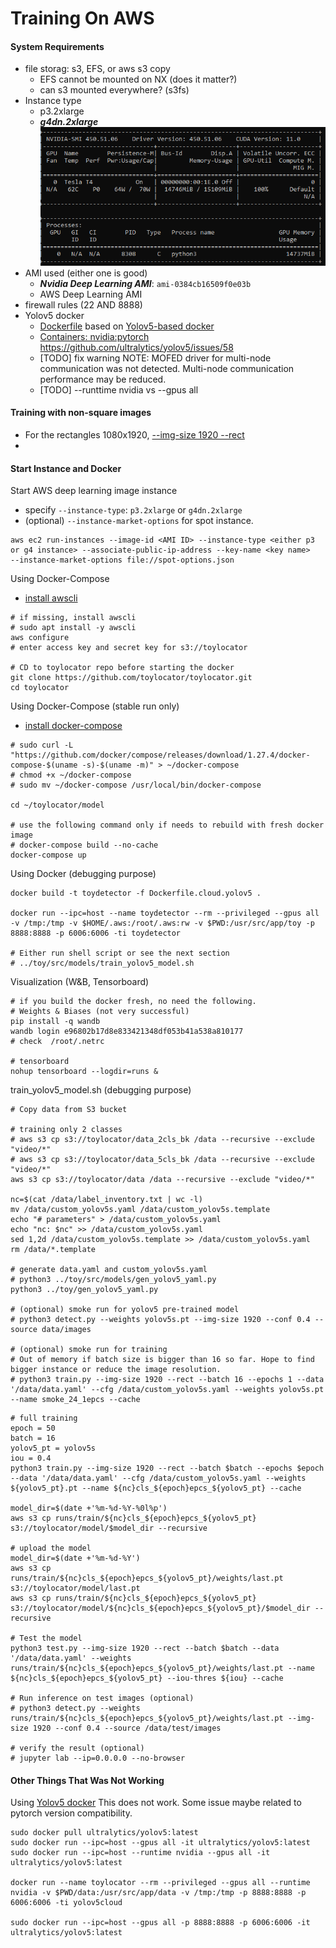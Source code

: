 
# Training On AWS

#### System Requirements 
- file storag: s3, EFS, or aws s3 copy  
	- EFS cannot be mounted on NX (does it matter?)
	- can s3 mounted everywhere? (s3fs)
- Instance type
	- p3.2xlarge
	- ***g4dn.2xlarge***
	![](g4dn.2xlarge.png)
- AMI used (either one is good)
	- ***Nvidia Deep Learning AMI***:  `ami-0384cb16509f0e03b`
	- AWS Deep Learning AMI
- firewall rules (22 AND 8888)
- Yolov5 docker 
	- [Dockerfile](Dockerfile.cloud.yolov5) based on [Yolov5-based docker](https://github.com/ultralytics/yolov5/blob/master/Dockerfile)
	- [Containers: nvidia:pytorch](https://ngc.nvidia.com/catalog/containers/nvidia:pytorch/layers)
https://github.com/ultralytics/yolov5/issues/58
	- [TODO] fix warning 
NOTE: MOFED driver for multi-node communication was not detected.
      Multi-node communication performance may be reduced.
	- [TODO] --runttime nvidia vs --gpus all

#### Training with non-square images 
- For the rectangles 1080x1920, [--img-size 1920 --rect](https://github.com/ultralytics/yolov5/issues/700) 
- 

#### Start Instance and Docker
Start AWS deep learning image instance 
- specify `--instance-type`: `p3.2xlarge` or `g4dn.2xlarge` 
- (optional) `--instance-market-options` for spot instance. 
```
aws ec2 run-instances --image-id <AMI ID> --instance-type <either p3 or g4 instance> --associate-public-ip-address --key-name <key name> 
--instance-market-options file://spot-options.json 
```

Using Docker-Compose  
- [install awscli](https://docs.aws.amazon.com/cli/latest/userguide/install-cliv2-linux.html#cliv2-linux-install)
```
# if missing, install awscli 
# sudo apt install -y awscli 
aws configure
# enter access key and secret key for s3://toylocator 

# CD to toylocator repo before starting the docker
git clone https://github.com/toylocator/toylocator.git
cd toylocator 
```

Using Docker-Compose (stable run only)
- [install docker-compose](https://docs.docker.com/compose/install/) 
```
# sudo curl -L "https://github.com/docker/compose/releases/download/1.27.4/docker-compose-$(uname -s)-$(uname -m)" > ~/docker-compose
# chmod +x ~/docker-compose 
# sudo mv ~/docker-compose /usr/local/bin/docker-compose

cd ~/toylocator/model

# use the following command only if needs to rebuild with fresh docker image 
# docker-compose build --no-cache
docker-compose up
```

Using Docker (debugging purpose) 
```
docker build -t toydetector -f Dockerfile.cloud.yolov5 .

docker run --ipc=host --name toydetector --rm --privileged --gpus all -v /tmp:/tmp -v $HOME/.aws:/root/.aws:rw -v $PWD:/usr/src/app/toy -p 8888:8888 -p 6006:6006 -ti toydetector

# Either run shell script or see the next section 
# ../toy/src/models/train_yolov5_model.sh
```

Visualization (W&B, Tensorboard)
```
# if you build the docker fresh, no need the following. 
# Weights & Biases (not very successful)
pip install -q wandb  
wandb login e96802b17d8e833421348df053b41a538a810177
# check  /root/.netrc 

# tensorboard 
nohup tensorboard --logdir=runs & 

```

train_yolov5_model.sh (debugging purpose)
```
# Copy data from S3 bucket

# training only 2 classes  
# aws s3 cp s3://toylocator/data_2cls_bk /data --recursive --exclude "video/*"
# aws s3 cp s3://toylocator/data_5cls_bk /data --recursive --exclude "video/*"
aws s3 cp s3://toylocator/data /data --recursive --exclude "video/*"

nc=$(cat /data/label_inventory.txt | wc -l)
mv /data/custom_yolov5s.yaml /data/custom_yolov5s.template
echo "# parameters" > /data/custom_yolov5s.yaml
echo "nc: $nc" >> /data/custom_yolov5s.yaml
sed 1,2d /data/custom_yolov5s.template >> /data/custom_yolov5s.yaml
rm /data/*.template

# generate data.yaml and custom_yolov5s.yaml 
# python3 ../toy/src/models/gen_yolov5_yaml.py
python3 ../toy/gen_yolov5_yaml.py

# (optional) smoke run for yolov5 pre-trained model
# python3 detect.py --weights yolov5s.pt --img-size 1920 --conf 0.4 --source data/images

# (optional) smoke run for training 
# Out of memory if batch size is bigger than 16 so far. Hope to find bigger instance or reduce the image resolution. 
# python3 train.py --img-size 1920 --rect --batch 16 --epochs 1 --data '/data/data.yaml' --cfg /data/custom_yolov5s.yaml --weights yolov5s.pt --name smoke_24_1epcs --cache
```


```
# full training  
epoch = 50
batch = 16
yolov5_pt = yolov5s
iou = 0.4
python3 train.py --img-size 1920 --rect --batch $batch --epochs $epoch --data '/data/data.yaml' --cfg /data/custom_yolov5s.yaml --weights ${yolov5_pt}.pt --name ${nc}cls_${epoch}epcs_${yolov5_pt} --cache

model_dir=$(date +'%m-%d-%Y-%0l%p') 
aws s3 cp runs/train/${nc}cls_${epoch}epcs_${yolov5_pt} s3://toylocator/model/$model_dir --recursive

# upload the model
model_dir=$(date +'%m-%d-%Y')
aws s3 cp runs/train/${nc}cls_${epoch}epcs_${yolov5_pt}/weights/last.pt s3://toylocator/model/last.pt
aws s3 cp runs/train/${nc}cls_${epoch}epcs_${yolov5_pt} s3://toylocator/model/${nc}cls_${epoch}epcs_${yolov5_pt}/$model_dir --recursive

# Test the model 
python3 test.py --img-size 1920 --rect --batch $batch --data '/data/data.yaml' --weights runs/train/${nc}cls_${epoch}epcs_${yolov5_pt}/weights/last.pt --name ${nc}cls_${epoch}epcs_${yolov5_pt} --iou-thres ${iou} --cache 

# Run inference on test images (optional)
# python3 detect.py --weights runs/train/${nc}cls_${epoch}epcs_${yolov5_pt}/weights/last.pt --img-size 1920 --conf 0.4 --source /data/test/images

# verify the result (optional)
# jupyter lab --ip=0.0.0.0 --no-browser 
```

#### Other Things That Was Not Working
Using [Yolov5 docker](https://github.com/ultralytics/yolov5/wiki/Docker-Quickstart)  This does not work. Some issue maybe related to pytorch version compatibility. 
```
sudo docker pull ultralytics/yolov5:latest
sudo docker run --ipc=host --gpus all -it ultralytics/yolov5:latest
sudo docker run --ipc=host --runtime nvidia --gpus all -it ultralytics/yolov5:latest

docker run --name toylocator --rm --privileged --gpus all --runtime nvidia -v $PWD/data:/usr/src/app/data -v /tmp:/tmp -p 8888:8888 -p 6006:6006 -ti yolov5cloud

sudo docker run --ipc=host --gpus all -p 8888:8888 -p 6006:6006 -it ultralytics/yolov5:latest

```


